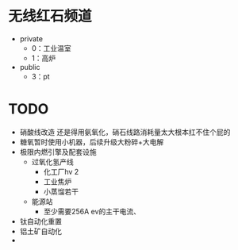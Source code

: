 # 无线红石频道

- private
	- 0：工业温室
	- 1：高炉
- public
	- 3：pt
# TODO

- 硝酸线改造 还是得用氨氧化，硝石线路消耗量太大根本扛不住个屁的
- 糖氧暂时使用小机器，后续升级大粉碎+大电解
- 极限内燃引擎及配套设施
	- 过氧化氢产线
		- 化工厂hv 2
		- 工业焦炉
		- 小蒸馏若干
	- 能源站
		- 至少需要256A ev的主干电流、
- 钛自动化重置
- 铝土矿自动化
- 